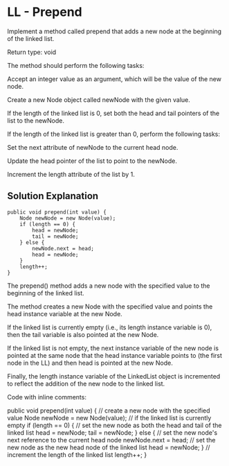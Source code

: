 # LL - Prepend

Implement a method called prepend that adds a new node at the beginning of the linked list.

Return type: void

The method should perform the following tasks:

Accept an integer value as an argument, which will be the value of the new node.

Create a new Node object called newNode with the given value.

If the length of the linked list is 0, set both the head and tail pointers of the list to the newNode.

If the length of the linked list is greater than 0, perform the following tasks:

Set the next attribute of newNode to the current head node.

Update the head pointer of the list to point to the newNode.

Increment the length attribute of the list by 1.

## Solution Explanation

    public void prepend(int value) {
        Node newNode = new Node(value);
        if (length == 0) {
            head = newNode;
            tail = newNode;
        } else {
            newNode.next = head;
            head = newNode;
        }
        length++;
    }

The prepend() method adds a new node with the specified value to the beginning of the linked list.

The method creates a new Node with the specified value and points the head instance variable at the new Node.

If the linked list is currently empty (i.e., its length instance variable is 0), then the tail variable is also pointed at the new Node.

If the linked list is not empty, the next instance variable of the new node is pointed at the same node that the head instance variable points to (the first node in the LL) and then head is pointed at the new Node.

Finally, the length instance variable of the LinkedList object is incremented to reflect the addition of the new node to the linked list.

Code with inline comments:

public void prepend(int value) {
    // create a new node with the specified value
    Node newNode = new Node(value);
    // if the linked list is currently empty
    if (length == 0) {
        // set the new node as both the head and tail of the linked list
        head = newNode;
        tail = newNode;
    } else {
        // set the new node's next reference to the current head node
        newNode.next = head;
        // set the new node as the new head node of the linked list
        head = newNode;
    }
    // increment the length of the linked list
    length++;
}
